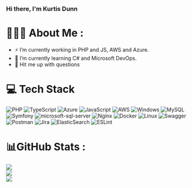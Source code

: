 
### Hi there, I'm Kurtis Dunn

# 🤦🏻‍♂️  About Me :
- ⚡ I’m currently working in PHP and JS, AWS and Azure.
- 🌱 I’m currently learning C# and Microsoft DevOps.
- 💬 Hit me up with questions
 

# 💻 Tech Stack
![PHP](https://img.shields.io/badge/php-%23777BB4.svg?style=for-the-badge&logo=php&logoColor=white) ![TypeScript](https://img.shields.io/badge/typescript-%23007ACC.svg?style=for-the-badge&logo=typescript&logoColor=white) 
![Azure](https://img.shields.io/badge/azure-Code?style=for-the-badge&logo=azuredevops&logoColor=black&color=F1C232) ![JavaScript](https://img.shields.io/badge/javascript-%23323330.svg?style=for-the-badge&logo=javascript&logoColor=%23F7DF1E) ![AWS](https://img.shields.io/badge/AWS-%23FF9900.svg?style=for-the-badge&logo=amazon-aws&logoColor=white) ![Windows](https://img.shields.io/badge/Windows-F38020?style=for-the-badge&logo=Windows&logoColor=white) ![MySQL](https://img.shields.io/badge/mysql-%2300f.svg?style=for-the-badge&logo=mysql&logoColor=white) ![Symfony](https://img.shields.io/badge/symfony-%23000000.svg?style=for-the-badge&logo=symfony&logoColor=white) ![microsoft-sql-server](https://img.shields.io/badge/MSSQL-F38020?style=for-the-badge&logo=microsoft-sql-server&logoColor=white) ![Nginx](https://img.shields.io/badge/nginx-%23009639.svg?style=for-the-badge&logo=nginx&logoColor=white) ![Docker](https://img.shields.io/badge/docker-%230db7ed.svg?style=for-the-badge&logo=docker&logoColor=white) ![Linux](https://img.shields.io/badge/terraform-%235835CC.svg?style=for-the-badge&logo=terraform&logoColor=white) ![Swagger](https://img.shields.io/badge/-Swagger-%23Clojure?style=for-the-badge&logo=swagger&logoColor=white) ![Postman](https://img.shields.io/badge/Postman-FF6C37?style=for-the-badge&logo=postman&logoColor=white) ![Jira](https://img.shields.io/badge/jira-%230A0FFF.svg?style=for-the-badge&logo=jira&logoColor=white) ![ElasticSearch](https://img.shields.io/badge/-ElasticSearch-005571?style=for-the-badge&logo=elasticsearch) ![ESLint](https://img.shields.io/badge/ESLint-4B3263?style=for-the-badge&logo=eslint&logoColor=white)
# 📊GitHub Stats :
![](https://github-readme-stats.vercel.app/api?username=kurtisdunn&theme=dark&hide_border=true&include_all_commits=true&count_private=true)<br/>
![](https://github-readme-streak-stats.herokuapp.com/?user=kurtisdunn&theme=dark&hide_border=true)<br/>
![](https://github-readme-stats.vercel.app/api/top-langs/?username=kurtisdunn&theme=dark&hide_border=true&include_all_commits=true&count_private=true&layout=compact)
